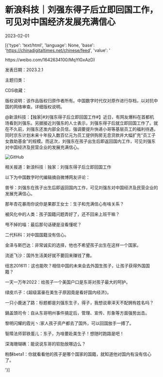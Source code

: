 # 新浪科技｜刘强东得子后立即回国工作，可见对中国经济发展充满信心

2023-02-01

[{'type': 'text/html', 'language': None, 'base': 'https://chinadigitaltimes.net/chinese/feed', 'value': '

<div class="su-spoiler-title)

标题：刘强东得子后立即回国工作，可见对中国经济发展充满信心

作者：新浪科技

来源：<a href="https://weibo.com/1642634100/MqYlGxAzD)

发表日期：2023.2.1

主题归类：

CDS收藏：

版权说明：该作品版权归原作者所有。中国数字时代仅对原作进行存档，以对抗中国的网络审查。详细版权说明。





@新浪科技：【独家|#刘强东得子后立即回国工作#】近日，有网友爆料在首都机场看到刘强东。另据接近刘强东的人士表示，刘强东得子后就立即回国工作了。就在不久前，刘强东还发内部全员信，强调要提升快递小哥等基层员工的福利待遇，同时京东计划未来十年投入数百亿元为员工提供购房无息贷款并大幅扩充“员工子女救助基金”的规模。而这次，刘强东在孩子出生后即返回国内工作，可见刘强东对中国经济及民营企业的发展充满信心。

![GitHub](https://chinadigitaltimes.net/chinese/files/2023/02/image-1675248425606.png)

相关报道：新浪科技｜独家：刘强东得子后立即回国工作

以下为中国数字时代编辑摘自微博网友评论：



兽爷：刘强东在孩子出生后即返回国内工作，可见刘强东对中国经济及民营企业的发展充满信心。

那年杏花暴雨你说你是果郡王女士：生子和充满信心有啥关系？

被风化中的人类：孩子国籍问题弄好了，还不回来上班干嘛？

甩不掉的喵：最后那句话硬是没看懂呢？

二代科科：对中国国籍没有信心。

金泽与斯巴达：非常诚实的选择，他也不希望孩子出生在这样一个国家。

流逝飞沙：国外生活美好就不要回来赚钱了撒。

纽忞201611：这也能吹？相信中国的未来会去外国生孩子，让孩子获得外国国籍？

一天一万年2022：给孩子一个美国户口是东哥对孩子最大的呵护。

绿皮爪子：《超级富豪在美生子原因竟是看好国内经济》。

一只小鹿迷了路：标题都是刘强东生子，得子，我想说章泽天不配拥有姓名吗？

鍋盖頭司令：自从东哥明州事件搞定后，管理、宣传、形象等方面强势出击。

黎明闪耀的霞光丶:家人孩子资产都去了国外，可以回国放手一搏了。

智障法师郭铁蛋儿：东子，为啥要赴美生子！想随时跑路是吧！

深海珊瑚礁：能说说东哥的软肋放哪边么？

粉酥beta1：你就看看他的孩子是哪个国家的国籍，就知道他对国内有没有信心了。

'}]
